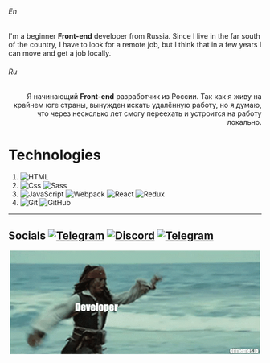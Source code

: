 <!-- Header -->
###### En
I'm a beginner **Front-end** developer from Russia.
Since I live in the far south of the country, I have to look for a remote job, but I think that in a few years I can move and get a job locally.

###### Ru
<p align="right">
    Я начинающий <strong>Front-end</strong> разработчик из России.
    Так как я живу на крайнем юге страны, вынужден искать удалённую работу, но я думаю, что через несколько лет смогу переехать и устроится на работу локально.
</p>

<!-- Technologies -->
# **Technologies**
1. ![HTML](https://img.shields.io/badge/HTML-000?style=for-the-badge&logo=html5)
2. ![Css](https://img.shields.io/badge/Css-000?style=for-the-badge&logo=css3&logoColor=blue)
![Sass](https://img.shields.io/badge/Sass-0d1117?style=for-the-badge&logo=Sass&logoColor=cf649a)
1. ![JavaScript](https://img.shields.io/badge/JavaScript-000?style=for-the-badge&logo=JavaScript)
![Webpack](https://img.shields.io/badge/webpack-101619?style=for-the-badge&logo=Webpack&)
![React](https://img.shields.io/badge/React-20232a?style=for-the-badge&logo=React&)
![Redux](https://img.shields.io/badge/Redux-000?style=for-the-badge&logo=Redux&color=7045b1)
1. ![Git](https://img.shields.io/badge/git-000?style=for-the-badge&logo=Git) 
![GitHub](https://img.shields.io/badge/github-0d1117?style=for-the-badge&logo=GitHub)

---

## Socials [![Telegram](https://img.shields.io/badge/Telegram-000?style=flat-square&logo=Telegram&logoColor=fff)](https://t.me/si_zxc_ma) [![Discord](https://img.shields.io/badge/Discord-000?style=flat-square&logo=Discord)](https://discordapp.com/users/_$今_#5575/) [![Telegram](https://img.shields.io/badge/VK-000?style=flat-square&logo=VK&logoColor=blue)](https://vk.com/musorero)

<p align="center">
    <img src='https://github.com/s1ma82/s1ma82/blob/master/src/developer-recruiters.gif'/>
</p>

<!-- Projects --> 

